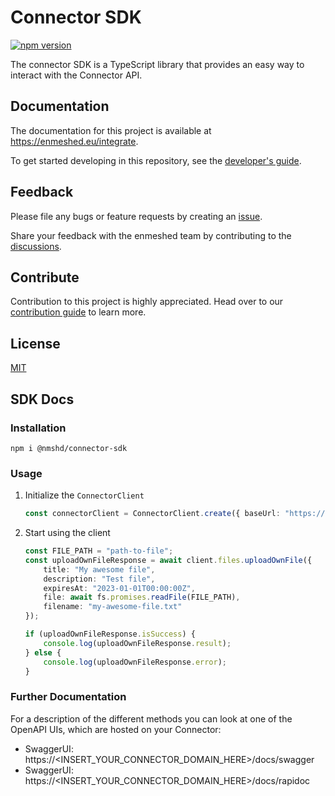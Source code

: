 # Connector SDK

[![npm version](https://badge.fury.io/js/%40nmshd%2fconnector-sdk.svg)](https://www.npmjs.com/package/@nmshd/connector-sdk)

The connector SDK is a TypeScript library that provides an easy way to interact with the Connector API.

## Documentation

The documentation for this project is available at https://enmeshed.eu/integrate.

To get started developing in this repository, see the [developer's guide](README_dev.md).

## Feedback

Please file any bugs or feature requests by creating an [issue](https://github.com/nmshd/feedback/issues).

Share your feedback with the enmeshed team by contributing to the [discussions](https://github.com/nmshd/feedback/discussions).

## Contribute

Contribution to this project is highly appreciated. Head over to our [contribution guide](https://github.com/nmshd/.github/blob/main/CONTRIBUTING.md) to learn more.

## License

[MIT](LICENSE)

## SDK Docs

### Installation

```
npm i @nmshd/connector-sdk
```

### Usage

1. Initialize the `ConnectorClient`

    ```typescript
    const connectorClient = ConnectorClient.create({ baseUrl: "https://<INSERT_YOUR_CONNECTOR_DOMAIN_HERE>", apiKey: "<INSERT_YOUR_API_KEY_HERE>" });
    ```

2. Start using the client

    ```typescript
    const FILE_PATH = "path-to-file";
    const uploadOwnFileResponse = await client.files.uploadOwnFile({
        title: "My awesome file",
        description: "Test file",
        expiresAt: "2023-01-01T00:00:00Z",
        file: await fs.promises.readFile(FILE_PATH),
        filename: "my-awesome-file.txt"
    });

    if (uploadOwnFileResponse.isSuccess) {
        console.log(uploadOwnFileResponse.result);
    } else {
        console.log(uploadOwnFileResponse.error);
    }
    ```

### Further Documentation

For a description of the different methods you can look at one of the OpenAPI UIs, which are hosted on your Connector:

- SwaggerUI: https://<INSERT_YOUR_CONNECTOR_DOMAIN_HERE>/docs/swagger
- SwaggerUI: https://<INSERT_YOUR_CONNECTOR_DOMAIN_HERE>/docs/rapidoc
